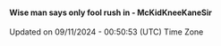 #### Wise man says only fool rush in - McKidKneeKaneSir
Updated on 09/11/2024 - 00:50:53 (UTC) Time Zone
